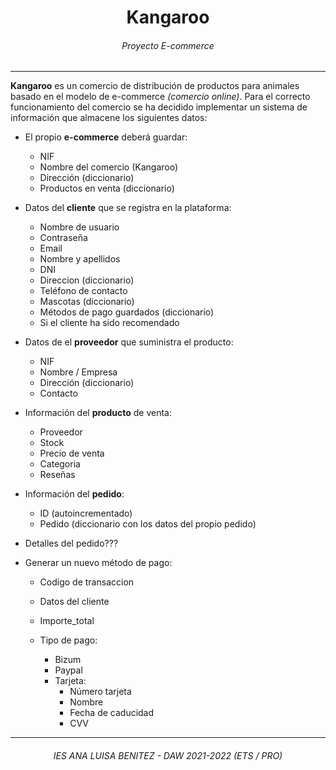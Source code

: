 <div align="center">
    <h1>Kangaroo</h1>
    <h6>Proyecto E-commerce</h6>
</div>
<hr>

**Kangaroo** es un comercio de distribución de productos para animales basado en el modelo de e-commerce *(comercio online)*. Para el correcto funcionamiento del comercio se ha decidido implementar un sistema de información que almacene los siguientes datos:

* El propio **e-commerce** deberá guardar:
    * NIF
    * Nombre del comercio (Kangaroo)
    * Dirección (diccionario)
    * Productos en venta (diccionario)

* Datos del **cliente** que se registra en la plataforma:
    * Nombre de usuario
    * Contraseña
    * Email
    * Nombre y apellidos
    * DNI
    * Direccion (diccionario)
    * Teléfono de contacto
    * Mascotas (diccionario)
    * Métodos de pago guardados (diccionario)
    * Si el cliente ha sido recomendado


* Datos de el **proveedor** que suministra el producto:
    * NIF
    * Nombre / Empresa
    * Dirección (diccionario)
    * Contacto

* Información del **producto** de venta:
    * Proveedor
    * Stock
    * Precio de venta
    * Categoria
    * Reseñas

* Información del **pedido**:
    * ID (autoincrementado)
    * Pedido (diccionario con los datos del propio pedido)

* Detalles del pedido???

* Generar un nuevo método de pago:
    * Codigo de transaccion
    * Datos del cliente
    * Importe_total

    * Tipo de pago:
        * Bizum
        * Paypal
        * Tarjeta:
            * Número tarjeta
            * Nombre
            * Fecha de caducidad
            * CVV

<hr>
<h6 align="center">IES ANA LUISA BENITEZ - DAW 2021-2022 (ETS / PRO)</h6>
